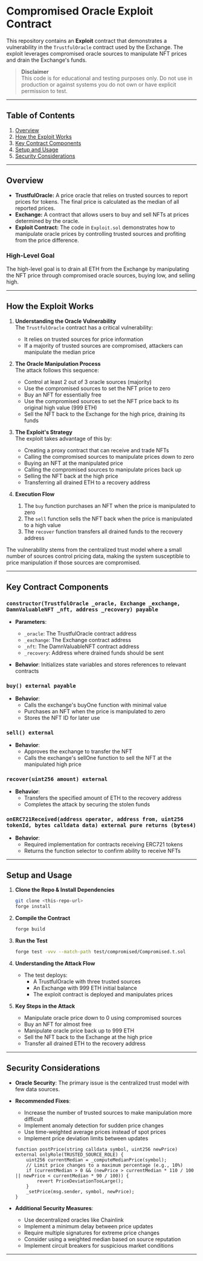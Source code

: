 # Compromised Oracle Exploit Contract

This repository contains an **Exploit** contract that demonstrates a vulnerability in the `TrustfulOracle` contract used by the Exchange. The exploit leverages compromised oracle sources to manipulate NFT prices and drain the Exchange's funds.

> **Disclaimer**  
> This code is for educational and testing purposes only. Do not use in production or against systems you do not own or have explicit permission to test.

---

## Table of Contents

1. [Overview](#overview)
2. [How the Exploit Works](#how-the-exploit-works)
3. [Key Contract Components](#key-contract-components)
4. [Setup and Usage](#setup-and-usage)
5. [Security Considerations](#security-considerations)

---

## Overview

- **TrustfulOracle:** A price oracle that relies on trusted sources to report prices for tokens. The final price is calculated as the median of all reported prices.
- **Exchange:** A contract that allows users to buy and sell NFTs at prices determined by the oracle.
- **Exploit Contract:** The code in `Exploit.sol` demonstrates how to manipulate oracle prices by controlling trusted sources and profiting from the price difference.

### High-Level Goal

The high-level goal is to drain all ETH from the Exchange by manipulating the NFT price through compromised oracle sources, buying low, and selling high.

---

## How the Exploit Works

1. **Understanding the Oracle Vulnerability**  
   The `TrustfulOracle` contract has a critical vulnerability:

   - It relies on trusted sources for price information
   - If a majority of trusted sources are compromised, attackers can manipulate the median price

2. **The Oracle Manipulation Process**  
   The attack follows this sequence:

   - Control at least 2 out of 3 oracle sources (majority)
   - Use the compromised sources to set the NFT price to zero
   - Buy an NFT for essentially free
   - Use the compromised sources to set the NFT price back to its original high value (999 ETH)
   - Sell the NFT back to the Exchange for the high price, draining its funds

3. **The Exploit's Strategy**  
   The exploit takes advantage of this by:

   - Creating a proxy contract that can receive and trade NFTs
   - Calling the compromised sources to manipulate prices down to zero
   - Buying an NFT at the manipulated price
   - Calling the compromised sources to manipulate prices back up
   - Selling the NFT back at the high price
   - Transferring all drained ETH to a recovery address

4. **Execution Flow**
   1. The `buy` function purchases an NFT when the price is manipulated to zero
   2. The `sell` function sells the NFT back when the price is manipulated to a high value
   3. The `recover` function transfers all drained funds to the recovery address

The vulnerability stems from the centralized trust model where a small number of sources control pricing data, making the system susceptible to price manipulation if those sources are compromised.

---

## Key Contract Components

### `constructor(TrustfulOracle _oracle, Exchange _exchange, DamnValuableNFT _nft, address _recovery) payable`

- **Parameters**:

  - `_oracle`: The TrustfulOracle contract address
  - `_exchange`: The Exchange contract address
  - `_nft`: The DamnValuableNFT contract address
  - `_recovery`: Address where drained funds should be sent

- **Behavior**: Initializes state variables and stores references to relevant contracts

### `buy() external payable`

- **Behavior**:
  - Calls the exchange's buyOne function with minimal value
  - Purchases an NFT when the price is manipulated to zero
  - Stores the NFT ID for later use

### `sell() external`

- **Behavior**:
  - Approves the exchange to transfer the NFT
  - Calls the exchange's sellOne function to sell the NFT at the manipulated high price

### `recover(uint256 amount) external`

- **Behavior**:
  - Transfers the specified amount of ETH to the recovery address
  - Completes the attack by securing the stolen funds

### `onERC721Received(address operator, address from, uint256 tokenId, bytes calldata data) external pure returns (bytes4)`

- **Behavior**:
  - Required implementation for contracts receiving ERC721 tokens
  - Returns the function selector to confirm ability to receive NFTs

---

## Setup and Usage

1. **Clone the Repo & Install Dependencies**

   ```bash
   git clone <this-repo-url>
   forge install
   ```

2. **Compile the Contract**

   ```bash
   forge build
   ```

3. **Run the Test**

   ```bash
   forge test -vvv --match-path test/compromised/Compromised.t.sol
   ```

4. **Understanding the Attack Flow**

   - The test deploys:
     - A TrustfulOracle with three trusted sources
     - An Exchange with 999 ETH initial balance
     - The exploit contract is deployed and manipulates prices

5. **Key Steps in the Attack**
   - Manipulate oracle price down to 0 using compromised sources
   - Buy an NFT for almost free
   - Manipulate oracle price back up to 999 ETH
   - Sell the NFT back to the Exchange at the high price
   - Transfer all drained ETH to the recovery address

---

## Security Considerations

- **Oracle Security**: The primary issue is the centralized trust model with few data sources.
- **Recommended Fixes**:

  - Increase the number of trusted sources to make manipulation more difficult
  - Implement anomaly detection for sudden price changes
  - Use time-weighted average prices instead of spot prices
  - Implement price deviation limits between updates

  ```solidity
  function postPrice(string calldata symbol, uint256 newPrice) external onlyRole(TRUSTED_SOURCE_ROLE) {
      uint256 currentMedian = _computeMedianPrice(symbol);
      // Limit price changes to a maximum percentage (e.g., 10%)
      if (currentMedian > 0 && (newPrice > currentMedian * 110 / 100 || newPrice < currentMedian * 90 / 100)) {
          revert PriceDeviationTooLarge();
      }
      _setPrice(msg.sender, symbol, newPrice);
  }
  ```

- **Additional Security Measures**:
  - Use decentralized oracles like Chainlink
  - Implement a minimum delay between price updates
  - Require multiple signatures for extreme price changes
  - Consider using a weighted median based on source reputation
  - Implement circuit breakers for suspicious market conditions

---
